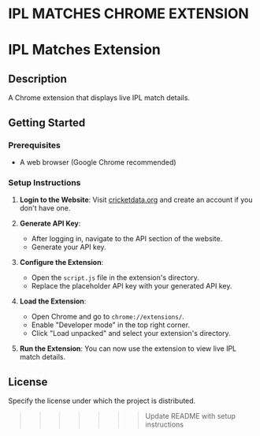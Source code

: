 
# IPL MATCHES CHROME EXTENSION

# IPL Matches Extension

## Description
A Chrome extension that displays live IPL match details.

## Getting Started

### Prerequisites
- A web browser (Google Chrome recommended)

### Setup Instructions

1. **Login to the Website**: Visit [cricketdata.org](https://cricketdata.org/) and create an account if you don't have one.

2. **Generate API Key**:
   - After logging in, navigate to the API section of the website.
   - Generate your API key.

3. **Configure the Extension**:
   - Open the `script.js` file in the extension's directory.
   - Replace the placeholder API key with your generated API key.

4. **Load the Extension**:
   - Open Chrome and go to `chrome://extensions/`.
   - Enable "Developer mode" in the top right corner.
   - Click "Load unpacked" and select your extension's directory.

5. **Run the Extension**: You can now use the extension to view live IPL match details.

## License
Specify the license under which the project is distributed.
>>>>>>> Update README with setup instructions
